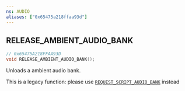 ```yaml
---
ns: AUDIO
aliases: ["0x65475a218ffaa93d"]
---
```

## RELEASE_AMBIENT_AUDIO_BANK

```c
// 0x65475A218FFAA93D
void RELEASE_AMBIENT_AUDIO_BANK();
```

Unloads a ambient audio bank.

This is a legacy function: please use [`REQUEST_SCRIPT_AUDIO_BANK`](#_0x2F844A8B08D76685) instead

